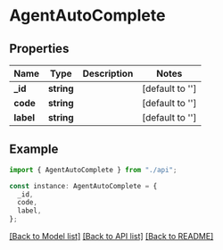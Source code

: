 # AgentAutoComplete

## Properties

| Name      | Type       | Description | Notes           |
| --------- | ---------- | ----------- | --------------- |
| **\_id**  | **string** |             | [default to ''] |
| **code**  | **string** |             | [default to ''] |
| **label** | **string** |             | [default to ''] |

## Example

```typescript
import { AgentAutoComplete } from "./api";

const instance: AgentAutoComplete = {
  _id,
  code,
  label,
};
```

[[Back to Model list]](../README.md#documentation-for-models) [[Back to API list]](../README.md#documentation-for-api-endpoints) [[Back to README]](../README.md)
